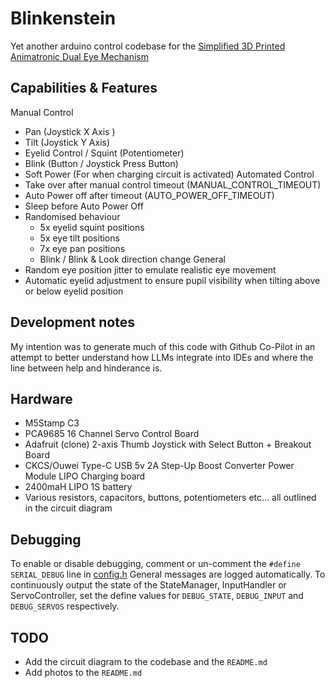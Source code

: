 # Blinkenstein

Yet another arduino control codebase for the [Simplified 3D Printed Animatronic Dual Eye Mechanism](https://www.instructables.com/Simplified-3D-Printed-Animatronic-Dual-Eye-Mechani)

## Capabilities & Features
Manual Control
  - Pan (Joystick X Axis )
  - Tilt (Joystick Y Axis)
  - Eyelid Control / Squint (Potentiometer)
  - Blink (Button / Joystick Press Button)
  - Soft Power (For when charging circuit is activated)
Automated Control
  - Take over after manual control timeout (MANUAL_CONTROL_TIMEOUT)
  - Auto Power off after timeout (AUTO_POWER_OFF_TIMEOUT)
  - Sleep before Auto Power Off
  - Randomised behaviour
    - 5x eyelid squint positions
    - 5x eye tilt positions
    - 7x eye pan positions
    - Blink / Blink & Look direction change
General
  - Random eye position jitter to emulate realistic eye movement
  - Automatic eyelid adjustment to ensure pupil visibility when tilting above or below eyelid position

## Development notes
My intention was to generate much of this code with Github Co-Pilot in an attempt to better understand
how LLMs integrate into IDEs and where the line between help and hinderance is.

## Hardware
- M5Stamp C3
- PCA9685 16 Channel Servo Control Board
- Adafruit (clone) 2-axis Thumb Joystick with Select Button + Breakout Board
- CKCS/Ouwei Type-C USB 5v 2A Step-Up Boost Converter Power Module LIPO Charging board
- 2400maH LIPO 1S battery
- Various resistors, capacitors, buttons, potentiometers etc... all outlined in the circuit diagram

## Debugging
To enable or disable debugging, comment or un-comment the `#define SERIAL_DEBUG` line in [config.h](src/config.h#L10)
General messages are logged automatically. To continuously output the state of the StateManager, InputHandler or ServoController, set the define values for `DEBUG_STATE`, `DEBUG_INPUT` and `DEBUG_SERVOS` respectively.

## TODO
- Add the circuit diagram to the codebase and the `README.md`
- Add photos to the `README.md`